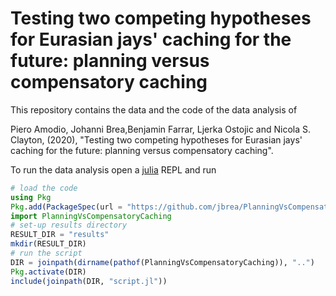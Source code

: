 # Testing two competing hypotheses for Eurasian jays' caching for the future: planning versus compensatory caching

This repository contains the data and the code of the data analysis of

Piero Amodio, Johanni Brea,Benjamin Farrar, Ljerka Ostojic and Nicola S. Clayton, (2020),
"Testing two competing hypotheses for Eurasian jays' caching for the future: planning versus compensatory caching".

To run the data analysis open a [julia](https://julialang.org) REPL and run
```julia
# load the code
using Pkg
Pkg.add(PackageSpec(url = "https://github.com/jbrea/PlanningVsCompensatoryCaching.jl"))
import PlanningVsCompensatoryCaching
# set-up results directory
RESULT_DIR = "results"
mkdir(RESULT_DIR)
# run the script
DIR = joinpath(dirname(pathof(PlanningVsCompensatoryCaching)), "..")
Pkg.activate(DIR)
include(joinpath(DIR, "script.jl"))
```
